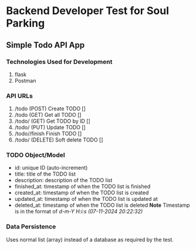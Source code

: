 # Backend Developer Test for Soul Parking
## Simple Todo API App

### Technologies Used for Development
1. flask
2. Postman

### API URLs
1. /todo (POST) Create TODO []
2. /todo (GET) Get all TODO []
3. /todo/<id> (GET) Get TODO by ID []
4. /todo/<id> (PUT) Update TODO []
5. /todo/<id>/finish Finish TODO []
6. /todo/<id> (DELETE) Soft delete TODO []

### TODO Object/Model
- id: unique ID (auto-increment)
- title: title of the TODO list
- description: description of the TODO list
- finished_at: timestamp of when the TODO list is finished
- created_at: timestamp of when the TODO list is created
- updated_at: timestamp of when the TODO list is updated at
- deleted_at: timestamp of when the TODO list is deleted
**Note** Timestamp is in the format of *d-m-Y H:i:s (07-11-2024 20:22:32)* 

### Data Persistence
Uses normal list (array) instead of a database as required by the test.